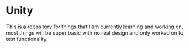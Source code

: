 # Unity
This is a repository for things that I am currently learning and working on, most things will be super basic with no real design and only worked on to test functionality.
